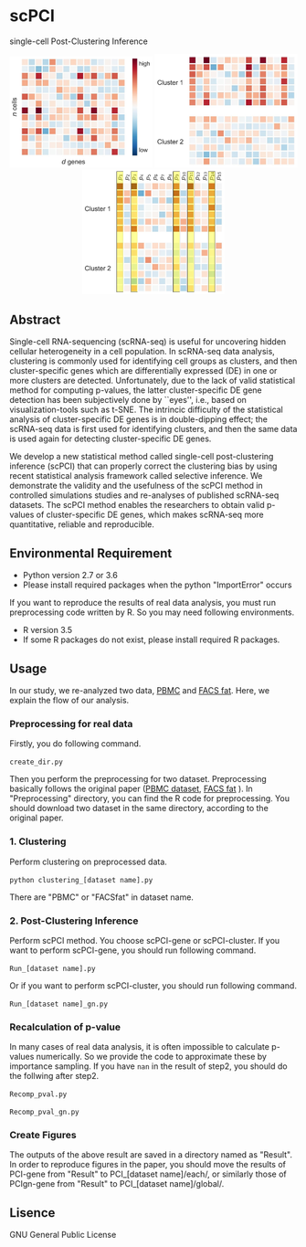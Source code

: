 # scPCI
single-cell Post-Clustering Inference
<div align="center">
<img src="Figs/fig1a.jpg" width="250px">
<img src="Figs/fig1b.jpg" width="250px">
<img src="Figs/fig1c.jpg" width="250px">
</div>

## Abstract
Single-cell RNA-sequencing (scRNA-seq) is useful for uncovering hidden cellular heterogeneity in a cell population. 
In scRNA-seq data analysis, clustering is commonly used for identifying cell groups as clusters, and then cluster-specific genes which are differentially expressed (DE) in one or more clusters are detected. 
Unfortunately, due to the lack of valid statistical method for computing p-values, the latter cluster-specific DE gene detection has been subjectively done by ``eyes'', i.e., based on visualization-tools such as t-SNE.
The intrincic difficulty of the statistical analysis of cluster-specific DE genes is in double-dipping effect; the scRNA-seq data is first used for identifying clusters, and then the same data is used again for detecting cluster-specific DE genes.

We develop a new statistical method called single-cell post-clustering inference (scPCI) that can properly correct the clustering bias by using recent statistical analysis framework called selective inference.
We demonstrate the validity and the usefulness of the scPCI method in controlled simulations studies and re-analyses of published scRNA-seq datasets.
The scPCI method enables the researchers to obtain valid p-values of cluster-specific DE genes, which makes scRNA-seq more quantitative, reliable and reproducible. 

## Environmental Requirement
- Python version 2.7 or 3.6
- Please install required packages when the python "ImportError" occurs

If you want to reproduce the results of real data analysis, you must run preprocessing code written by R.
So you may need following environments.
- R version 3.5
- If some R packages do not exist, please install required R packages.

## Usage
In our study, we re-analyzed two data, [PBMC](https://github.com/10XGenomics/single-cell-3prime-paper)
and [FACS fat](https://github.com/czbiohub/tabula-muris).
Here, we explain the flow of our analysis.

### Preprocessing for real data
Firstly, you do following command.

`create_dir.py`

Then you perform the preprocessing for two dataset.
Preprocessing basically follows the original paper ([PBMC dataset](https://github.com/10XGenomics/single-cell-3prime-paper), [FACS fat](https://github.com/czbiohub/tabula-muris) 
).
In "Preprocessing" directory, you can find the R code for preprocessing.
You should download two dataset in the same directory, according to the original paper.

### 1. Clustering
Perform clustering on preprocessed data.

`python clustering_[dataset name].py`

There are "PBMC" or "FACSfat" in dataset name.

### 2. Post-Clustering Inference
Perform scPCI method. 
You choose scPCI-gene or scPCI-cluster.
If you want to perform scPCI-gene, you should run following command.

`Run_[dataset name].py`

Or if you want to perform scPCI-cluster, you should run following command.

`Run_[dataset name]_gn.py`

### Recalculation of p-value 
In many cases of real data analysis, it is often impossible to calculate p-values numerically.
So we provide the code to approximate these by importance sampling.
If you have `nan` in the result of step2, you should do the follwing after step2.

`Recomp_pval.py` 

`Recomp_pval_gn.py`

### Create Figures
The outputs of the above result are saved in a directory named as "Result". In order to reproduce figures in the paper, you should move the results of PCI-gene from "Result" to PCI_[dataset name]/each/, or similarly those of PCIgn-gene from "Result" to PCI_[dataset name]/global/.


## Lisence
GNU General Public License
